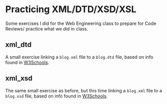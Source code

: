 # Practicing XML/DTD/XSD/XSL
Some exercises I did for the Web Engineering class to prepare for Code Reviews/ practice what we did in class.

## xml_dtd
A small exercise linking a `blog.xml` file to a `blog.dtd` file, based on info found in [W3Schools](https://www.w3schools.com/xml/xml_dtd_intro.asp).

## xml_xsd
The same small exercise as before, but this time linking a `blog.xml` file to a `blog.xsd` file, based on info found in [W3Schools](https://www.w3schools.com/xml/schema_intro.asp). 